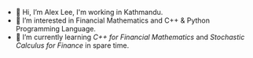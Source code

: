 - 👋 Hi, I’m Alex Lee, I'm working in Kathmandu. 
- 👀 I’m interested in Financial Mathematics and C++ & Python Programming Language.
- 🌱 I’m currently learning *C++ for Financial Mathematics* and *Stochastic Calculus for Finance* in spare time.

<!---
bobcatzoo/bobcatzoo is a ✨ special ✨ repository because its `README.md` (this file) appears on your GitHub profile.
You can click the Preview link to take a look at your changes.
--->
